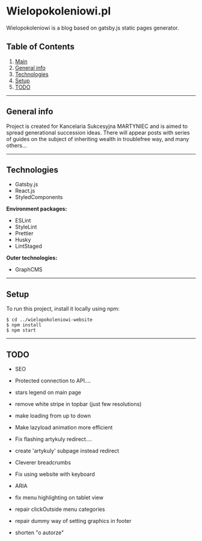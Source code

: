# Wielopokoleniowi.pl <a name="main"></a>

Wielopokoleniowi is a blog based on gatsby.js static pages generator.

## Table of Contents
1. [Main](#main)
2. [General info](#info)
3. [Technologies](#tech)
4. [Setup](#setup)
5. [TODO](#todo)

------------


## General info <a name="info"></a>

Project is created for Kancelaria Sukcesyjna MARTYNIEC and is aimed to spread generational succession ideas. 
There will appear posts with series of guides on the subject of inheriting wealth in troublefree way, and many others...


------------

## Technologies <a name="tech"></a>

* Gatsby.js
* React.js
* StyledComponents

**Environment packages:**
* ESLint
* StyleLint
* Prettier
* Husky
* LintStaged

**Outer technologies:**
* GraphCMS

------------

## Setup<a name="setup"></a>
To run this project, install it locally using npm:

```
$ cd ../wielopokoleniowi-website
$ npm install
$ npm start
```

------------

## TODO <a name="todo"></a>

* SEO

* Protected connection to API....

* stars legend on main page
* remove white stripe in topbar (just few resolutions)

* make loading from up to down
* Make lazyload animation more efficient

* Fix flashing artykuly redirect....
* create 'artykuly' subpage instead redirect

* Cleverer breadcrumbs
* Fix using website with keyboard
* ARIA

* fix menu highlighting on tablet view
* repair clickOutside menu categories
* repair dummy way of setting graphics in footer

* shorten "o autorze"
